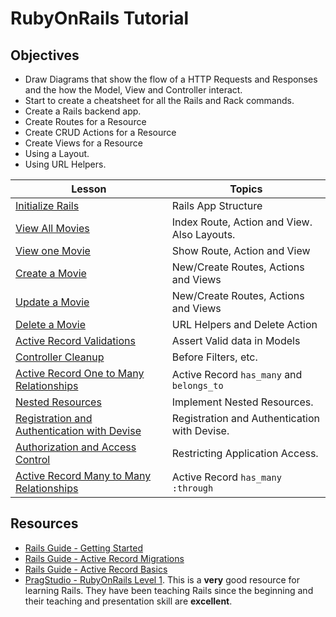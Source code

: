 # RubyOnRails Tutorial

## Objectives
* Draw Diagrams that show the flow of a HTTP Requests and Responses and the how the Model, View and Controller interact.
* Start to create a cheatsheet for all the Rails and Rack commands. 
* Create a Rails backend app.
* Create Routes for a Resource
* Create CRUD Actions for a Resource
* Create Views for a Resource
* Using a Layout.
* Using URL Helpers.

Lesson        | Topics
------------- | -------------
[Initialize Rails](./InitRails.md) | Rails App Structure
[View All Movies](./ControllerIndex.md) | Index Route, Action and View. Also Layouts.
[View one Movie](./ControllerShow.md) | Show Route, Action and View
[Create a Movie](./ControllerCreate.md) | New/Create Routes, Actions and Views
[Update a Movie](./ControllerUpdate.md) | New/Create Routes, Actions and Views
[Delete a Movie](./ControllerDelete.md) | URL Helpers and Delete Action
[Active Record Validations](./ActiveRecordValidations.md) | Assert Valid data in Models 
[Controller Cleanup](./ControllerMisc.md) | Before Filters, etc.
[Active Record One to Many Relationships](./HasMany.md) | Active Record `has_many` and `belongs_to`
[Nested Resources](./NestedResources.md) | Implement Nested Resources. 
[Registration and Authentication with Devise](Authentication.md) | Registration and Authentication with Devise.
[Authorization and Access Control](Authorization.md) | Restricting Application Access.
[Active Record Many to Many Relationships](HasManyThrough.md) | Active Record `has_many :through`



## Resources

* [Rails Guide - Getting Started](http://guides.rubyonrails.org/getting_started.html)
* [Rails Guide - Active Record Migrations](http://guides.rubyonrails.org/active_record_migrations.html)
* [Rails Guide - Active Record Basics](http://guides.rubyonrails.org/active_record_basics.html)
* [PragStudio - RubyOnRails Level 1](https://pragmaticstudio.com/rails). This is a **very** good resource for learning Rails. They have been teaching Rails since the beginning and their teaching and presentation skill are **excellent**.




